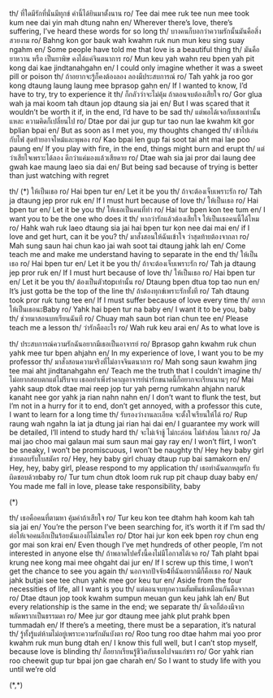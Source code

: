 th/ ที่ใดมีรักที่นั่นมีทุกข์ คำนี้ได้ยินมาตั้งนาน
ro/ Tee dai mee ruk tee nun mee took kum nee dai yin mah dtung nahn
en/ Wherever there’s love, there’s suffering, I’ve heard these words for so long
th/ บางคนก็บอกว่าความรักนั้นมันคือสิ่งสวยงาม
ro/ Bahng kon gor bauk wah kwahm ruk nun mun keu sing suay ngahm
en/ Some people have told me that love is a beautiful thing
th/ มันคือยาหวาน หรือ เป็นยาพิษ คงได้แค่จินตนาการ
ro/ Mun keu yah wahn reu bpen yah pit kong dai kae jindtanahgahn
en/ I could only imagine whether it was a sweet pill or poison
th/ ถ้าอยากจะรู้ก็คงต้องลอง ลองมีประสบการณ์
ro/ Tah yahk ja roo gor kong dtaung laung laung mee bprasop gahn
en/ If I wanted to know, I’d have to try, try to experience it
th/ ก็กลัวว่าจะไม่คุ้ม ถ้าตอนจบต้องเสียใจ
ro/ Gor glua wah ja mai koom tah dtaun jop dtaung sia jai
en/ But I was scared that it wouldn’t be worth it if, in the end, I’d have to be sad
th/ แต่พอได้เจอกับเธอเท่านั้นแหละ ความคิดก็เปลี่ยนไป
ro/ Dtae por dai jur gup tur tao nun lae kwahm kit gor bplian bpai
en/ But as soon as I met you, my thoughts changed
th/ เข้าไปเล่นกับไฟ สุดท้ายอาจไหม้และพุพอง
ro/ Kao bpai len gup fai soot tai aht mai lae poo paung
en/ If you play with fire, in the end, things might burn and erupt
th/ แต่ว่าเสียใจเพราะได้ลอง ดีกว่าแค่มองแล้วเสียดาย
ro/ Dtae wah sia jai pror dai laung dee gwah kae maung laeo sia dai
en/ But being sad because of trying is better than just watching with regret

th/ (\*) ให้เป็นเธอ
ro/ Hai bpen tur
en/ Let it be you
th/ ถ้าจะต้องเจ็บเพราะรัก
ro/ Tah ja dtaung jep pror ruk
en/ If I must hurt because of love
th/ ให้เป็นเธอ
ro/ Hai bpen tur
en/ Let it be you
th/ ให้เธอเป็นคนที่ทำ
ro/ Hai tur bpen kon tee tum
en/ I want you to be the one who does it
th/ หากว่ารักแล้วต้องเสียใจ ให้เป็นเธอคนนี้ได้ไหม
ro/ Hahk wah ruk laeo dtaung sia jai hai bpen tur kon nee dai mai
en/ if I love and get hurt, can it be you?
th/ มาสั่งสอนให้ฉันเข้าใจ ว่าสุดท้ายต้องจากลา
ro/ Mah sung saun hai chun kao jai wah soot tai dtaung jahk lah
en/ Come teach me and make me understand having to separate in the end
th/ ให้เป็นเธอ
ro/ Hai bpen tur
en/ Let it be you
th/ ถ้าจะต้องเจ็บเพราะรัก
ro/ Tah ja dtaung jep pror ruk
en/ If I must hurt because of love
th/ ให้เป็นเธอ
ro/ Hai bpen tur
en/ Let it be you
th/ ต้องเป็นตัวtopเท่านั้น
ro/ Dtaung bpen dtua top tao nun
en/ It’s just gotta be the top of the line
th/ ถ้าต้องทุกข์เพราะรักทั้งที
ro/ Tah dtaung took pror ruk tung tee
en/ If I must suffer because of love every time
th/ อยากให้เป็นเธอนะBaby
ro/ Yahk hai bpen tur na baby
en/ I want it to be you, baby
th/ ช่วยมาสอนบทเรียนฉันที
ro/ Chuay mah saun bot rian chun tee
en/ Please teach me a lesson
th/ ว่ารักคืออะไร
ro/ Wah ruk keu arai
en/ As to what love is

th/ ประสบการณ์ความรักฉันอยากมีเธอเป็นอาจารย์
ro/ Bprasop gahn kwahm ruk chun yahk mee tur bpen ahjahn
en/ In my experience of love, I want you to be my professor
th/ มาสั่งสอนความจริงที่ไม่อาจจินตนาการ
ro/ Mah song saun kwahm jing tee mai aht jindtanahgahn
en/ Teach me the truth that I couldn’t imagine
th/ ไม่อยากสอบตกแต่ไม่รีบจบ เธออย่าเพิ่งรำคาญอาจารย์น่ารักขนาดนี้ก็อยากจะเรียนนานๆ
ro/ Mai yahk saup dtok dtae mai reep jop tur yah perng rumkahn ahjahn naruk kanaht nee gor yahk ja rian nahn nahn
en/ I don’t want to flunk the test, but I’m not in a hurry for it to end, don’t get annoyed, with a professor this cute, I want to learn for a long time
th/ รับรองว่างานละเอียด จะตั้งใจเรียนให้ได้
ro/ Rup raung wah ngahn la iat ja dtung jai rian hai dai
en/ I guarantee my work will be detailed, I’ll intend to study hard
th/ จะไม่เจ้าชู้ ไม่กะล่อน ไม่สำส่อน ไม่เกเร
ro/ Ja mai jao choo mai galaun mai sum saun mai gay ray
en/ I won’t flirt, I won’t be sneaky, I won’t be promiscuous, I won’t be naughty
th/ Hey hey baby girl ช่วยตอบรับใบสมัคร
ro/ Hey, hey baby girl chuay dtaup rup bai samakorn
en/ Hey, hey, baby girl, please respond to my application
th/ เธอทำฉันตกหลุมรัก รับผิดชอบด้วยbaby
ro/ Tur tum chun dtok loom ruk rup pit chaup duay baby
en/ You made me fall in love, please take responsibility, baby

(\*)

th/ เธอคือคนที่ตามหา คุ้มค่าถ้าเสียใจ
ro/ Tur keu kon tee dtahm hah koom kah tah sia jai
en/ You’re the person I’ve been searching for, it’s worth it if I’m sad
th/ ต่อให้เจอคนอีกเป็นร้อยฉันเองก็ไม่สนใคร
ro/ Dtor hai jur kon eek bpen roy chun eng gor mai son krai
en/ Even though I’ve met hundreds of other people, I’m not interested in anyone else
th/ ถ้าพลาดไปครั้งนี้คงไม่มีโอกาสได้เจอ
ro/ Tah plaht bpai krung nee kong mai mee ohgaht dai jur
en/ If I screw up this time, I won’t get the chance to see you again
th/ นอกจากปัจจัย4ที่ฉันอยากมีก็คือเธอ
ro/ Nauk jahk butjai see tee chun yahk mee gor keu tur
en/ Aside from the four necessities of life, all I want is you
th/ แต่ตอนจบทุกความสัมพันธ์เหมือนกันคือจากลา
ro/ Dtae dtaun jop took kwahm sumpun meuan gun keu jahk lah
en/ But every relationship is the same in the end; we separate
th/ มีเจอก็ต้องมีจากพลัดพรากเป็นธรรมดา
ro/ Mee jur gor dtaung mee jahk plut prahk bpen tummadah
en/ If there’s a meeting, there must be a separation, it’s natural
th/ รู้ทั้งรู้แต่ห้ามไม่อยู่เพราะความรักมันบังตา
ro/ Roo tung roo dtae hahm mai yoo pror kwahm ruk mun bung dtah
en/ I know this full well, but I can’t stop myself, because love is blinding
th/ ก็อยากเรียนรู้ชีวิตกับเธอไปจนแก่ชรา
ro/ Gor yahk rian roo cheewit gup tur bpai jon gae charah
en/ So I want to study life with you until we’re old

(\*,\*)

